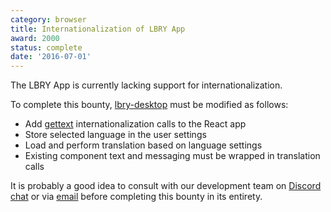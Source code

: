 ```yaml
---
category: browser
title: Internationalization of LBRY App
award: 2000
status: complete
date: '2016-07-01'
---
```


The LBRY App is currently lacking support for internationalization.

To complete this bounty, [lbry-desktop](https://github.com/lbryio/lbry-desktop) must be modified as follows:

- Add [gettext](https://en.wikipedia.org/wiki/Gettext) internationalization calls to the React app
- Store selected language in the user settings
- Load and perform translation based on language settings
- Existing component text and messaging must be wrapped in translation calls

It is probably a good idea to consult with our development team on [Discord chat](https://chat.lbry.io) or via [email](mailto:hello@lbry.io) before completing this bounty in its entirety.
